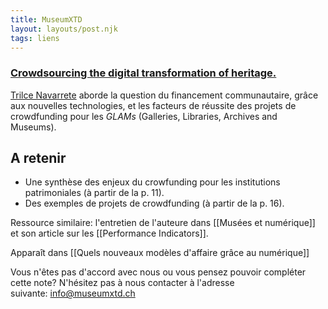 ```yaml
---
title: MuseumXTD
layout: layouts/post.njk
tags: liens
---
```

### [Crowdsourcing the digital transformation of heritage.](https://repub.eur.nl/pub/133477)
[Trilce Navarrete](https://trilcenavarrete.com/) aborde la question du financement communautaire, grâce aux nouvelles technologies, et les facteurs de réussite des projets de crowdfunding pour les *GLAMs* (Galleries, Libraries, Archives and Museums). 

## A retenir
- Une synthèse des enjeux du crowfunding pour les institutions patrimoniales (à partir de la p. 11). 
- Des exemples de projets de crowdfunding (à partir de la p. 16). 

  
 Ressource similaire: l'entretien de l'auteure dans [[Musées et numérique]] et son article sur les [[Performance Indicators]]. 


Apparaît dans [[Quels nouveaux modèles d'affaire grâce au numérique]]

Vous n'êtes pas d'accord avec nous ou vous pensez pouvoir compléter cette note? N'hésitez pas à nous contacter à l'adresse suivante: [info@museumxtd.ch](mailto:info@museumxtd.ch)